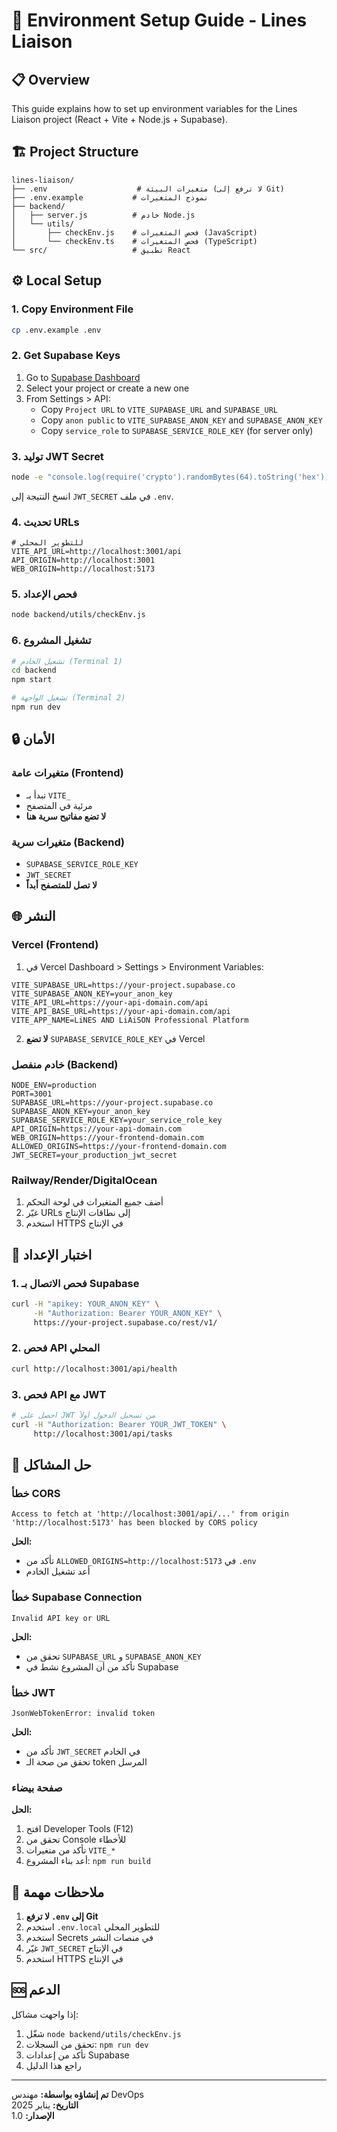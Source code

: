 # 🚀 Environment Setup Guide - Lines Liaison

## 📋 Overview

This guide explains how to set up environment variables for the Lines Liaison project (React + Vite + Node.js + Supabase).

## 🏗️ Project Structure

```
lines-liaison/
├── .env                    # متغيرات البيئة (لا ترفع إلى Git)
├── .env.example           # نموذج المتغيرات
├── backend/
│   ├── server.js          # خادم Node.js
│   └── utils/
│       ├── checkEnv.js    # فحص المتغيرات (JavaScript)
│       └── checkEnv.ts    # فحص المتغيرات (TypeScript)
└── src/                   # تطبيق React
```

## ⚙️ Local Setup

### 1. Copy Environment File

```bash
cp .env.example .env
```

### 2. Get Supabase Keys

1. Go to [Supabase Dashboard](https://supabase.com/dashboard)
2. Select your project or create a new one
3. From Settings > API:
   - Copy `Project URL` to `VITE_SUPABASE_URL` and `SUPABASE_URL`
   - Copy `anon public` to `VITE_SUPABASE_ANON_KEY` and `SUPABASE_ANON_KEY`
   - Copy `service_role` to `SUPABASE_SERVICE_ROLE_KEY` (for server only)

### 3. توليد JWT Secret

```bash
node -e "console.log(require('crypto').randomBytes(64).toString('hex'))"
```

انسخ النتيجة إلى `JWT_SECRET` في ملف `.env`.

### 4. تحديث URLs

```env
# للتطوير المحلي
VITE_API_URL=http://localhost:3001/api
API_ORIGIN=http://localhost:3001
WEB_ORIGIN=http://localhost:5173
```

### 5. فحص الإعداد

```bash
node backend/utils/checkEnv.js
```

### 6. تشغيل المشروع

```bash
# تشغيل الخادم (Terminal 1)
cd backend
npm start

# تشغيل الواجهة (Terminal 2)
npm run dev
```

## 🔒 الأمان

### متغيرات عامة (Frontend)
- تبدأ بـ `VITE_`
- مرئية في المتصفح
- **لا تضع مفاتيح سرية هنا**

### متغيرات سرية (Backend)
- `SUPABASE_SERVICE_ROLE_KEY`
- `JWT_SECRET`
- **لا تصل للمتصفح أبداً**

## 🌐 النشر

### Vercel (Frontend)

1. في Vercel Dashboard > Settings > Environment Variables:

```env
VITE_SUPABASE_URL=https://your-project.supabase.co
VITE_SUPABASE_ANON_KEY=your_anon_key
VITE_API_URL=https://your-api-domain.com/api
VITE_API_BASE_URL=https://your-api-domain.com/api
VITE_APP_NAME=LiNES AND LiAiSON Professional Platform
```

2. **لا تضع** `SUPABASE_SERVICE_ROLE_KEY` في Vercel

### خادم منفصل (Backend)

```env
NODE_ENV=production
PORT=3001
SUPABASE_URL=https://your-project.supabase.co
SUPABASE_ANON_KEY=your_anon_key
SUPABASE_SERVICE_ROLE_KEY=your_service_role_key
API_ORIGIN=https://your-api-domain.com
WEB_ORIGIN=https://your-frontend-domain.com
ALLOWED_ORIGINS=https://your-frontend-domain.com
JWT_SECRET=your_production_jwt_secret
```

### Railway/Render/DigitalOcean

1. أضف جميع المتغيرات في لوحة التحكم
2. غيّر URLs إلى نطاقات الإنتاج
3. استخدم HTTPS في الإنتاج

## 🧪 اختبار الإعداد

### 1. فحص الاتصال بـ Supabase

```bash
curl -H "apikey: YOUR_ANON_KEY" \
     -H "Authorization: Bearer YOUR_ANON_KEY" \
     https://your-project.supabase.co/rest/v1/
```

### 2. فحص API المحلي

```bash
curl http://localhost:3001/api/health
```

### 3. فحص API مع JWT

```bash
# احصل على JWT من تسجيل الدخول أولاً
curl -H "Authorization: Bearer YOUR_JWT_TOKEN" \
     http://localhost:3001/api/tasks
```

## 🐛 حل المشاكل

### خطأ CORS

```
Access to fetch at 'http://localhost:3001/api/...' from origin 'http://localhost:5173' has been blocked by CORS policy
```

**الحل:**
- تأكد من `ALLOWED_ORIGINS=http://localhost:5173` في `.env`
- أعد تشغيل الخادم

### خطأ Supabase Connection

```
Invalid API key or URL
```

**الحل:**
- تحقق من `SUPABASE_URL` و `SUPABASE_ANON_KEY`
- تأكد من أن المشروع نشط في Supabase

### خطأ JWT

```
JsonWebTokenError: invalid token
```

**الحل:**
- تأكد من `JWT_SECRET` في الخادم
- تحقق من صحة الـ token المرسل

### صفحة بيضاء

**الحل:**
1. افتح Developer Tools (F12)
2. تحقق من Console للأخطاء
3. تأكد من متغيرات `VITE_*`
4. أعد بناء المشروع: `npm run build`

## 📝 ملاحظات مهمة

1. **لا ترفع `.env` إلى Git**
2. استخدم `.env.local` للتطوير المحلي
3. استخدم Secrets في منصات النشر
4. غيّر `JWT_SECRET` في الإنتاج
5. استخدم HTTPS في الإنتاج

## 🆘 الدعم

إذا واجهت مشاكل:

1. شغّل `node backend/utils/checkEnv.js`
2. تحقق من السجلات: `npm run dev`
3. تأكد من إعدادات Supabase
4. راجع هذا الدليل

---

**تم إنشاؤه بواسطة:** مهندس DevOps  
**التاريخ:** يناير 2025  
**الإصدار:** 1.0